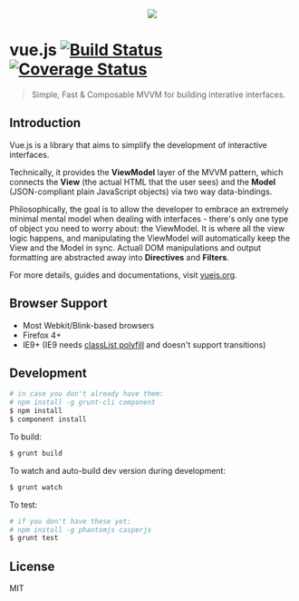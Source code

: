 <p align="center"><a href="http://vuejs.org" target="_blank"><img src="http://vuejs.org/images/logo.png"></a></p>

# vue.js [![Build Status](https://travis-ci.org/yyx990803/vue.png?branch=master)](https://travis-ci.org/yyx990803/vue) [![Coverage Status](https://coveralls.io/repos/yyx990803/vue/badge.png)](https://coveralls.io/r/yyx990803/vue)

> Simple, Fast & Composable MVVM for building interative interfaces.

## Introduction

Vue.js is a library that aims to simplify the development of interactive interfaces.

Technically, it provides the **ViewModel** layer of the MVVM pattern, which connects the **View** (the actual HTML that the user sees) and the **Model** (JSON-compliant plain JavaScript objects) via two way data-bindings.

Philosophically, the goal is to allow the developer to embrace an extremely minimal mental model when dealing with interfaces - there's only one type of object you need to worry about: the ViewModel. It is where all the view logic happens, and manipulating the ViewModel will automatically keep the View and the Model in sync. Actuall DOM manipulations and output formatting are abstracted away into **Directives** and **Filters**.

For more details, guides and documentations, visit [vuejs.org](http://vuejs.org).

## Browser Support

- Most Webkit/Blink-based browsers
- Firefox 4+
- IE9+ (IE9 needs [classList polyfill](https://github.com/remy/polyfills/blob/master/classList.js) and doesn't support transitions)

## Development

``` bash
# in case you don't already have them:
# npm install -g grunt-cli component
$ npm install
$ component install
```

To build:

``` bash
$ grunt build
```

To watch and auto-build dev version during development:

``` bash
$ grunt watch
```

To test:

``` bash
# if you don't have these yet:
# npm install -g phantomjs casperjs
$ grunt test
```

## License

MIT